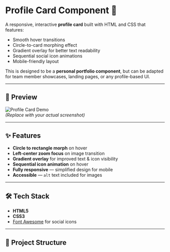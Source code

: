 # Profile Card Component 🎯

A responsive, interactive **profile card** built with HTML and CSS that features:
- Smooth hover transitions
- Circle-to-card morphing effect
- Gradient overlay for better text readability
- Sequential social icon animations
- Mobile-friendly layout

This is designed to be a **personal portfolio component**, but can be adapted for team member showcases, landing pages, or any profile-based UI.

---

## 📸 Preview
![Profile Card Demo](screenshot.png)  
*(Replace with your actual screenshot)*

---

## ✨ Features
- **Circle to rectangle morph** on hover
- **Left-center zoom focus** on image transition
- **Gradient overlay** for improved text & icon visibility
- **Sequential icon animation** on hover
- **Fully responsive** — simplified design for mobile
- **Accessible** — `alt` text included for images

---

## 🛠 Tech Stack
- **HTML5**
- **CSS3**
- [Font Awesome](https://fontawesome.com/) for social icons

---

## 📂 Project Structure

